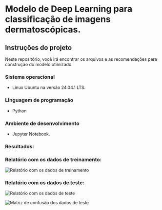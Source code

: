 # Modelo de Deep Learning para classificação de imagens dermatoscópicas. 

## Instruções do projeto

Neste repositório, você irá encontrar os arquivos e as recomendações para construção do modelo otimizado.
 
### Sistema operacional

* Linux Ubuntu na versão 24.04.1 LTS.
 
### Linguagem de programação 

* Python 

### Ambiente de desenvolvimento

* Jupyter Notebook.
   
### Resultados:

### Relatório com os dados de treinamento:
 
![Relatório com os dados de treinamento](https://github.com/user-attachments/assets/a74592f4-1147-4854-968a-3d7d07d54e0a)

### Relatório com os dados de teste:
 
![Relatório com os dados de teste](https://github.com/user-attachments/assets/02207d75-1419-4625-b5c3-841593ff26f4)
 
![Matriz de confusão dos dados de teste](https://github.com/user-attachments/assets/9c72ef52-5772-447f-bb9c-fb9a3260b30f)





